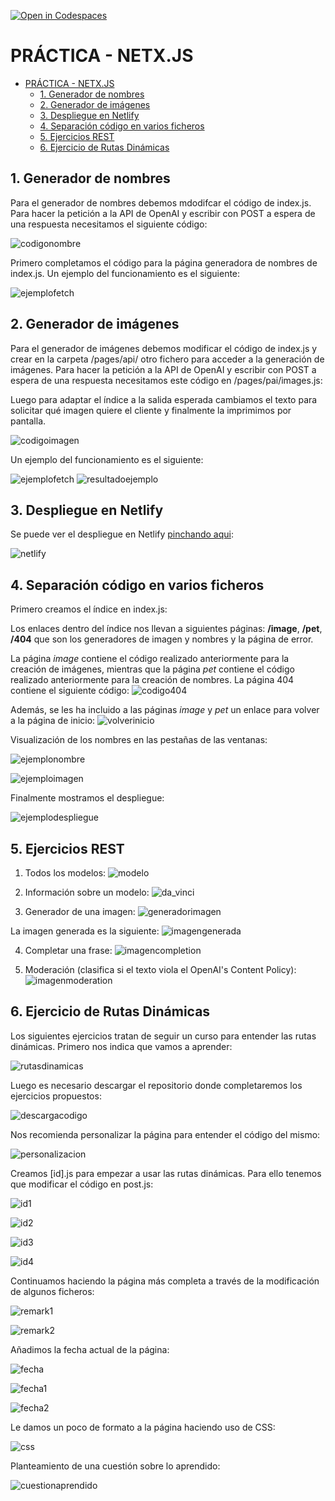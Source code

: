 [![Open in Codespaces](https://classroom.github.com/assets/launch-codespace-f4981d0f882b2a3f0472912d15f9806d57e124e0fc890972558857b51b24a6f9.svg)](https://classroom.github.com/open-in-codespaces?assignment_repo_id=9604509)

# PRÁCTICA - NETX.JS

- [PRÁCTICA - NETX.JS](#práctica---netxjs)
  - [1. Generador de nombres](#1-generador-de-nombres)
  - [2. Generador de imágenes](#2-generador-de-imágenes)
  - [3. Despliegue en Netlify](#3-despliegue-en-netlify)
  - [4. Separación código en varios ficheros](#4-separación-código-en-varios-ficheros)
  - [5. Ejercicios REST](#5-ejercicios-rest)
  - [6. Ejercicio de Rutas Dinámicas](#6-ejercicio-de-rutas-dinámicas)

## 1. Generador de nombres
Para el generador de nombres debemos mdodifcar el código de index.js. Para hacer la petición a la API de OpenAI y escribir con POST a espera de una respuesta necesitamos el siguiente código:

![codigonombre](img/codigo_nombre.png)

Primero completamos el código para la página generadora de nombres de index.js. 
Un ejemplo del funcionamiento es el siguiente:

![ejemplofetch](img/name_pet.png)

## 2. Generador de imágenes
Para el generador de imágenes debemos modificar el código de index.js y crear en la carpeta /pages/api/ otro fichero para acceder a la generación de imágenes. Para hacer la petición a la API de OpenAI y escribir con POST a espera de una respuesta necesitamos este código en /pages/pai/images.js:


Luego para adaptar el índice a la salida esperada cambiamos el texto para solicitar qué imagen quiere el cliente y finalmente la imprimimos por pantalla.

![codigoimagen](img/codigo_imagen.png)

Un ejemplo del funcionamiento es el siguiente:

![ejemplofetch](img/photo_generator.png)
![resultadoejemplo](img/caballo.png)

## 3. Despliegue en Netlify
Se puede ver el despliegue en Netlify [pinchando aqui](https://coruscating-salamander-187647.netlify.app/):

![netlify](img/netlify.png)

## 4. Separación código en varios ficheros
Primero creamos el índice en index.js:

Los enlaces dentro del índice nos llevan a siguientes páginas: **/image**, **/pet**, **/404** que son los generadores de imagen y nombres y la página de error. 

La página *image* contiene el código realizado anteriormente para la creación de imágenes, mientras que la página *pet* contiene el código realizado anteriormente para la creación de nombres. La página 404 contiene el siguiente código:
![codigo404](img/codigo_404.png)

Además, se les ha incluido a las páginas *image* y *pet* un enlace para volver a la página de inicio:
![volverinicio](img/volver_inicio.png)

Visualización de los nombres en las pestañas de las ventanas:

![ejemplonombre](img/name_pet_arriba.png)

![ejemploimagen](img/photo_generator_arriba.png)

Finalmente mostramos el despliegue:

![ejemplodespliegue](img/separacion_codigo.png)

## 5. Ejercicios REST
1. Todos los modelos:
![modelo](img/modelo.png)

2. Información sobre un modelo:
![da_vinci](img/modelo_da_vinci.png)

3. Generador de una imagen:
![generadorimagen](img/generador_imagen.png)

La imagen generada es la siguiente:
![imagengenerada](img/gatito.png)

4. Completar una frase:
![imagencompletion](img/completion.png)

5. Moderación (clasifica si el texto viola el OpenAI's Content Policy):
![imagenmoderation](img/moderation.png)

## 6. Ejercicio de Rutas Dinámicas
Los siguientes ejercicios tratan de seguir un curso para entender las rutas dinámicas. Primero nos indica que vamos a aprender:

![rutasdinamicas](img/rutasdinamicas.png)

Luego es necesario descargar el repositorio donde completaremos los ejercicios propuestos:


![descargacodigo](img/descarga_codigo.png)


Nos recomienda personalizar la página para entender el código del mismo:

![personalizacion](img/personalizacion.png)

Creamos [id].js para empezar a usar las rutas dinámicas. Para ello tenemos que modificar el código en post.js:

![id1](img/id1.png)

![id2](img/id2.png)

![id3](img/id3.png)

![id4](img/id4.png)

Continuamos haciendo la página más completa a través de la modificación de algunos ficheros:

![remark1](img/remark1.png)

![remark2](img/remark2.png)

Añadimos la fecha actual de la página:

![fecha](img/fecha.png)

![fecha1](img/fecha1.png)

![fecha2](img/fecha2.png)

Le damos un poco de formato a la página haciendo uso de CSS:

![css](img/css.png)

Planteamiento de una cuestión sobre lo aprendido:

![cuestionaprendido](img/cuestion_aprendido.png)

